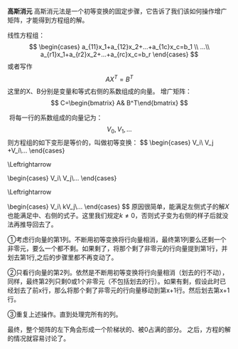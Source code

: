 **高斯消元**
高斯消元法是一个初等变换的固定步骤，它告诉了我们该如何操作增广矩阵，才能得到方程组的解。

线性方程组：
$$
\begin{cases}
 a_{11}x_1+a_{12}x_2+...+a_{1c}x_c=b_1 \\ 
 ...\\
  a_{r1}x_1+a_{r2}x_2+...+a_{rc}x_c=b_r
\end{cases}
$$
或者写作
$$
AX^T=B^T
$$
这里的X、B分别是变量和等式右侧的系数组成的向量。
增广矩阵：
$$
C=\begin{bmatrix} A& B^T\end{bmatrix}
$$

​
将每一行的系数组成的向量记为：
$$
V_0,V_1,...
​$$
则方程组的如下变形是等价的，叫做初等变换：
$$
\begin{cases} 
V_i\\ 
V_j +V_i\\... 
\end{cases}

\Leftrightarrow

\begin{cases} V_i\\
 V_j\\... 
 \end{cases}

\Leftrightarrow 

\begin{cases} 
  V_i\\ kV_j\\... \end{cases}
$$
原因很简单，能满足左侧式子的解$X$也能满足中、右侧的式子。这里我们规定$k\neq 0$，否则式子变为右侧的样子后就没法再推导回去了。



①考虑行向量的第1列。不断用初等变换将行向量相消，最终第1列要么还剩一个非零元，要么一个都不剩。如果剩了，将那个剩了非零元的行向量提到第1行，并划去第1行,之后的步骤里都不再变动了。

②只看行向量的第2列。依然是不断用初等变换将行向量相消（划去的行不动），同样，最终第2列只剩0或1个非零元（不包括划去的行）。如果有剩，假设此时已经划去了前x行，那么将那个剩了非零元的行向量移动到第x+1行。然后划去第x+1行。

③重复上述操作。直到处理完所有的列。


最终，整个矩阵的左下角会形成一个阶梯状的、被0占满的部分。
之后，方程的解的情况就容易讨论了。
